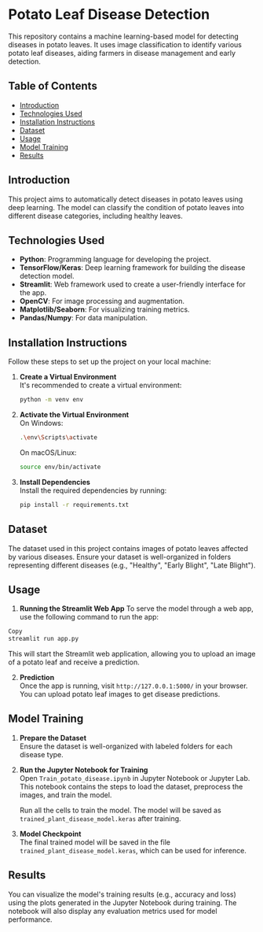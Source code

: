 # **Potato Leaf Disease Detection**

This repository contains a machine learning-based model for detecting diseases in potato leaves. It uses image classification to identify various potato leaf diseases, aiding farmers in disease management and early detection.

## **Table of Contents**
- [Introduction](#introduction)
- [Technologies Used](#technologies-used)
- [Installation Instructions](#installation-instructions)
- [Dataset](#dataset)
- [Usage](#usage)
- [Model Training](#model-training)
- [Results](#results)

## **Introduction**

This project aims to automatically detect diseases in potato leaves using deep learning. The model can classify the condition of potato leaves into different disease categories, including healthy leaves.

## **Technologies Used**

- **Python**: Programming language for developing the project.
- **TensorFlow/Keras**: Deep learning framework for building the disease detection model.
- **Streamlit**: Web framework used to create a user-friendly interface for the app.
- **OpenCV**: For image processing and augmentation.
- **Matplotlib/Seaborn**: For visualizing training metrics.
- **Pandas/Numpy**: For data manipulation.

## **Installation Instructions**

Follow these steps to set up the project on your local machine:

1. **Create a Virtual Environment**  
   It's recommended to create a virtual environment:
   ```bash
   python -m venv env
   ```

2. **Activate the Virtual Environment**  
   On Windows:
   ```bash
   .\env\Scripts\activate
   ```
   On macOS/Linux:
   ```bash
   source env/bin/activate
   ```

3. **Install Dependencies**  
   Install the required dependencies by running:
   ```bash
   pip install -r requirements.txt
   ```

## **Dataset**

The dataset used in this project contains images of potato leaves affected by various diseases. Ensure your dataset is well-organized in folders representing different diseases (e.g., "Healthy", "Early Blight", "Late Blight").

## **Usage**

1. **Running the Streamlit Web App**
To serve the model through a web app, use the following command to run the app:

```bash
Copy
streamlit run app.py
```
This will start the Streamlit web application, allowing you to upload an image of a potato leaf and receive a prediction.

2. **Prediction**  
   Once the app is running, visit `http://127.0.0.1:5000/` in your browser. You can upload potato leaf images to get disease predictions.

## **Model Training**

1. **Prepare the Dataset**  
   Ensure the dataset is well-organized with labeled folders for each disease type.

2. **Run the Jupyter Notebook for Training**  
   Open `Train_potato_disease.ipynb` in Jupyter Notebook or Jupyter Lab. This notebook contains the steps to load the dataset, preprocess the images, and train the model.

   Run all the cells to train the model. The model will be saved as `trained_plant_disease_model.keras` after training.

3. **Model Checkpoint**  
   The final trained model will be saved in the file `trained_plant_disease_model.keras`, which can be used for inference.

## **Results**

You can visualize the model's training results (e.g., accuracy and loss) using the plots generated in the Jupyter Notebook during training. The notebook will also display any evaluation metrics used for model performance.
